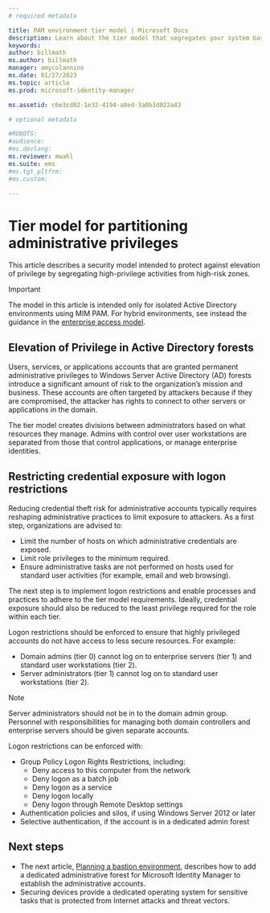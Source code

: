 ```yaml
---
# required metadata

title: PAM environment tier model | Microsoft Docs
description: Learn about the tier model that segregates your system based on vulnerability to risk.
keywords:
author: billmath
ms.author: billmath
manager: amycolannino
ms.date: 01/27/2023
ms.topic: article
ms.prod: microsoft-identity-manager

ms.assetid: c6e3cd02-1e32-4194-a8ed-3a0b3d022a43

# optional metadata

#ROBOTS:
#audience:
#ms.devlang:
ms.reviewer: mwahl
ms.suite: ems
#ms.tgt_pltfrm:
#ms.custom:

---
```

# Tier model for partitioning administrative privileges

This article describes a security model intended to protect against elevation of privilege by segregating high-privilege activities from high-risk zones.

> [!IMPORTANT]
> The model in this article is intended only for isolated Active Directory environments using MIM PAM.  For hybrid environments, see instead the guidance in the [enterprise access model](/security/compass/privileged-access-access-model).

## Elevation of Privilege in Active Directory forests

Users, services, or applications accounts that are granted permanent administrative privileges to Windows Server Active Directory (AD) forests introduce a significant amount of risk to the organization’s mission and business. These accounts are often targeted by attackers because if they are compromised, the attacker has rights to connect to other servers or applications in the domain.

The tier model creates divisions between administrators based on what resources they manage. Admins with control over user workstations are separated from those that control applications, or manage enterprise identities.

## Restricting credential exposure with logon restrictions

Reducing credential theft risk for administrative accounts typically requires reshaping administrative practices to limit exposure to attackers. As a first step, organizations are advised to:

- Limit the number of hosts on which administrative credentials are exposed.
- Limit role privileges to the minimum required.
- Ensure administrative tasks are not performed on hosts used for standard user activities (for example, email and web browsing).

The next step is to implement logon restrictions and enable processes and practices to adhere to the tier model requirements. Ideally, credential exposure should also be reduced to the least privilege required for the role within each tier.

Logon restrictions should be enforced to ensure that highly privileged accounts do not have access to less secure resources. For example:

- Domain admins (tier 0) cannot log on to enterprise servers (tier 1) and standard user workstations (tier 2).
- Server administrators (tier 1) cannot log on to standard user workstations (tier 2).

>[!NOTE]
> Server administrators should not be in to the domain admin group. Personnel with responsibilities for managing both domain controllers and enterprise servers should be given separate accounts.

Logon restrictions can be enforced with:

- Group Policy Logon Rights Restrictions, including:
    - Deny access to this computer from the network
    - Deny logon as a batch job
    - Deny logon as a service
    - Deny logon locally
    - Deny logon through Remote Desktop settings  
- Authentication policies and silos, if using Windows Server 2012 or later
- Selective authentication, if the account is in a dedicated admin forest

## Next steps

- The next article, [Planning a bastion environment](planning-bastion-environment.md), describes how to add a dedicated administrative forest for Microsoft Identity Manager to establish the administrative accounts.
- Securing devices provide a dedicated operating system for sensitive tasks that is protected from Internet attacks and threat vectors.
